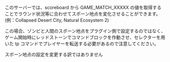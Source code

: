 このサーバーでは、scoreboard から GAME_MATCH_XXXXX の値を取得することでラウンド状況等に合わせてスポーン地点を変化させることができます。(例：Collapsed Desert City, Natural Ecosystem 2)

この場合、ゾンビと人間のスポーン地点をプラグイン側で設定するのではなく、ゲーム開始時にレッドストーンでコマンドブロックを作動させ、セレクターを用いた tp コマンドでプレイヤーを転送する必要があるので注意してください。

スポーン地点の設定を変更する訳ではありません
